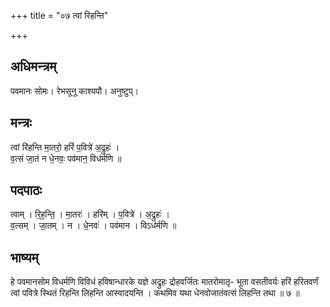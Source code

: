 +++
title = "०७ त्वां रिहन्ति"

+++
## अधिमन्त्रम्
पवमानः सोमः। रेभसूनू काश्यपौ। अनुष्टुप्।

## मन्त्रः
त्वां रि॑हन्ति मा॒तरो॒ हरिं॑ प॒वित्रे॑ अ॒द्रुहः॑ ।  
व॒त्सं जा॒तं न धे॒नवः॒ पव॑मान॒ विध॑र्मणि ॥

## पदपाठः
त्वाम् । रि॒ह॒न्ति॒ । मा॒तरः॑ । हरि॑म् । प॒वित्रे॑ । अ॒द्रुहः॑ ।  
व॒त्सम् । जा॒तम् । न । धे॒नवः॑ । पव॑मान । विऽध॑र्मणि ॥

## भाष्यम्
हे पवमानसोम विधर्मणि विविधं हविषान्धारके यज्ञे अद्रुहः द्रोहवर्जितः मातरोमातृ- भूता वसतीवर्यः हरिं हरितवर्णं त्वां पवित्रे स्थितं रिहन्ति लिहन्ति आस्वादयन्ति । कथमिव यथा धेनवोजातंवत्सं लिहन्ति तथा ॥ ७ ॥